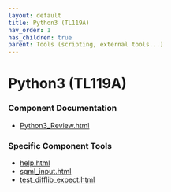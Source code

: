 ```yaml
---
layout: default
title: Python3 (TL119A)
nav_order: 1
has_children: true
parent: Tools (scripting, external tools...)
---
```

# Python3 (TL119A)
### Component Documentation

- [Python3_Review.html](doc/Python3_Review.html)

### Specific Component Tools

- [help.html](tools/Lib/idlelib/help.html)
- [sgml_input.html](tools/Lib/test/sgml_input.html)
- [test_difflib_expect.html](tools/Lib/test/test_difflib_expect.html)

